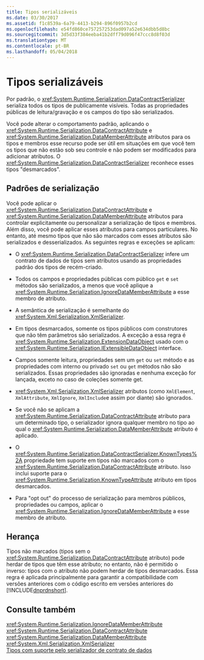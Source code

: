 ```yaml
---
title: Tipos serializáveis
ms.date: 03/30/2017
ms.assetid: f1c8539a-6a79-4413-b294-896f0957b2cd
ms.openlocfilehash: e54fd860ce757257253dad097a52e634dbb5d8bc
ms.sourcegitcommit: 3d5d33f384eeba41b2dff79d096f47ccc8d8f03d
ms.translationtype: MT
ms.contentlocale: pt-BR
ms.lasthandoff: 05/04/2018
---
```

# <a name="serializable-types"></a>Tipos serializáveis
Por padrão, o <xref:System.Runtime.Serialization.DataContractSerializer> serializa todos os tipos de publicamente visíveis. Todas as propriedades públicas de leitura/gravação e os campos do tipo são serializados.  
  
 Você pode alterar o comportamento padrão, aplicando o <xref:System.Runtime.Serialization.DataContractAttribute> e <xref:System.Runtime.Serialization.DataMemberAttribute> atributos para os tipos e membros esse recurso pode ser útil em situações em que você tem os tipos que não estão sob seu controle e não podem ser modificados para adicionar atributos. O <xref:System.Runtime.Serialization.DataContractSerializer> reconhece esses tipos "desmarcados".  
  
## <a name="serialization-defaults"></a>Padrões de serialização  
 Você pode aplicar o <xref:System.Runtime.Serialization.DataContractAttribute> e <xref:System.Runtime.Serialization.DataMemberAttribute> atributos para controlar explicitamente ou personalizar a serialização de tipos e membros. Além disso, você pode aplicar esses atributos para campos particulares. No entanto, até mesmo tipos que não são marcados com esses atributos são serializados e desserializados. As seguintes regras e exceções se aplicam:  
  
-   O <xref:System.Runtime.Serialization.DataContractSerializer> infere um contrato de dados de tipos sem atributos usando as propriedades padrão dos tipos de recém-criado.  
  
-   Todos os campos e propriedades públicas com público `get` e `set` métodos são serializados, a menos que você aplique a <xref:System.Runtime.Serialization.IgnoreDataMemberAttribute> a esse membro de atributo.  
  
-   A semântica de serialização é semelhante do <xref:System.Xml.Serialization.XmlSerializer>.  
  
-   Em tipos desmarcados, somente os tipos públicos com construtores que não têm parâmetros são serializados. A exceção a essa regra é <xref:System.Runtime.Serialization.ExtensionDataObject> usado com o <xref:System.Runtime.Serialization.IExtensibleDataObject> interface.  
  
-   Campos somente leitura, propriedades sem um `get` ou `set` método e as propriedades com interno ou privado `set` ou `get` métodos não são serializados. Essas propriedades são ignoradas e nenhuma exceção for lançada, exceto no caso de coleções somente get.  
  
-   <xref:System.Xml.Serialization.XmlSerializer> atributos (como `XmlElement`, `XmlAttribute`, `XmlIgnore`, `XmlInclude`e assim por diante) são ignorados.  
  
-   Se você não se aplicam a <xref:System.Runtime.Serialization.DataContractAttribute> atributo para um determinado tipo, o serializador ignora qualquer membro no tipo ao qual o <xref:System.Runtime.Serialization.DataMemberAttribute> atributo é aplicado.  
  
-   O <xref:System.Runtime.Serialization.DataContractSerializer.KnownTypes%2A> propriedade tem suporte em tipos não marcados com o <xref:System.Runtime.Serialization.DataContractAttribute> atributo. Isso inclui suporte para o <xref:System.Runtime.Serialization.KnownTypeAttribute> atributo em tipos desmarcados.  
  
-   Para "opt out" do processo de serialização para membros públicos, propriedades ou campos, aplicar o <xref:System.Runtime.Serialization.IgnoreDataMemberAttribute> a esse membro de atributo.  
  
## <a name="inheritance"></a>Herança  
 Tipos não marcados (tipos sem o <xref:System.Runtime.Serialization.DataContractAttribute> atributo) pode herdar de tipos que têm esse atributo; no entanto, não é permitido o inverso: tipos com o atributo não podem herdar de tipos desmarcados. Essa regra é aplicada principalmente para garantir a compatibilidade com versões anteriores com o código escrito em versões anteriores do [!INCLUDE[dnprdnshort](../../../../includes/dnprdnshort-md.md)].  
  
## <a name="see-also"></a>Consulte também  
 <xref:System.Runtime.Serialization.IgnoreDataMemberAttribute>  
 <xref:System.Runtime.Serialization.DataContractAttribute>  
 <xref:System.Runtime.Serialization.DataMemberAttribute>  
 <xref:System.Xml.Serialization.XmlSerializer>  
 [Tipos com suporte pelo serializador de contrato de dados](../../../../docs/framework/wcf/feature-details/types-supported-by-the-data-contract-serializer.md)
